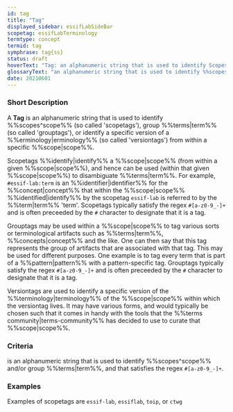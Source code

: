 ```yaml
---
id: tag
title: "Tag"
displayed_sidebar: essifLabSideBar
scopetag: essifLabTerminology
termtype: concept
termid: tag
symphrase: tag{ss}
status: draft
hoverText: "Tag: an alphanumeric string that is used to identify Scopes (so called 'scopetags'), group Terms (so called 'grouptags'), or identify a specific version of a Terminology (so called 'versiontags') from within a specific Scope."
glossaryText: "an alphanumeric string that is used to identify %%scopes^scope%% (so called 'scopetags'), group %%terms^term%% (so called 'grouptags'), or identify a specific version of a %%erminology^erminology%% (so called 'versiontags') from within a specific %%scope^scope%%."
date: 20210601
---
```


### Short Description
A **Tag** is an alphanumeric string that is used to identify %%scopes^scope%% (so called 'scopetags'), group %%terms|term%% (so called 'grouptags'), or identify a specific version of a %%erminology|erminology%% (so called 'versiontags') from within a specific %%scope|scope%%.

Scopetags %%identify|identify%% a %%scope|scope%% (from within a given %%scope|scope%%), and hence can be used (within that given %%scope|scope%%) to disambiguate %%terms|term%%. For example, `#essif-lab:term` is an %%identifier|identifier%% for the %%concept|concept%% that within the %%scope|scope%% %%identified|identify%% by the scopetag `essif-lab` is referred to by the %%term|term%% 'term'. Scopetags typically satisfy the regex `#[a-z0-9_-]+` and is often preceeded by the `#` character to designate that it is a tag.

Grouptags may be used within a %%scope|scope%% to tag various sorts or terminological artifacts such as %%terms|term%%, %%concepts|concept%% and the like. One can then say that this tag represents the group of artifacts that are associated with that tag. This may be used for different purposes. One example is to tag every term that is part of a %%pattern|pattern%% with a pattern-specific tag. Grouptags typically satisfy the regex `#[a-z0-9_-]+` and is often preceeded by the `#` character to designate that it is a tag.

Versiontags are used to identify a specific version of the %%terminology|terminology%% of the %%scope|scope%% within which the versiontag lives. It may have various forms, and would typically be chosen such that it comes in handy with the tools that the %%terms community|terms-community%% has decided to use to curate that %%scope|scope%%.

### Criteria
is an alphanumeric string that is used to identify %%scopes^scope%% and/or group %%terms|term%%, and that satisfies the regex `#[a-z0-9_-]+`.

### Examples
Examples of scopetags are `essif-lab`, `essiflab`, `toip`, or `ctwg`
